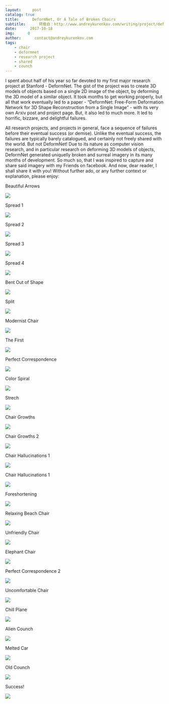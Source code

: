 ```yaml
---
layout:     post
catalog: true
title:      DeformNet, Or A Tale of Broken Chairs
subtitle:      转载自：http://www.andreykurenkov.com/writing/project/deformnet-or-a-tale-broken-chairs/
date:      2017-10-18
img:      0
author:      contact@andreykurenkov.com
tags:
    - chair
    - deformnet
    - research project
    - shared
    - counch
---
```


I spent about half of his year so far devoted to my first major research project at Stanford - DeformNet. The gist of the project was to create 3D models of objects based on a single 2D image of the object, by deforming the 3D model of a similar object. It took months to get working properly, but all that work eventually led to a paper - “DeformNet: Free-Form Deformation Network for 3D Shape Reconstruction from a Single Image” - with its very own Arxiv post and project page. But, it also led to much more. It led to horrific, bizzare, and delightful failures.

All research projects, and projects in general, face a sequence of failures before their eventual success (or demise). Unlike the eventual success, the failures are typically barely catalogued, and certainly not freely shared with the world. But not DeformNet! Due to its nature as computer vision research, and in particular research on deforming 3D models of objects, DeformNet generated uniquelly broken and surreal imagery in its many months of development. So much so, that I was inspired to capture and share said imagery with my Friends on facebook. And now, dear reader, I shall share it with you! Without further ado, or any further context or explanation, please enjoy:

Beautiful Arrows

![](http://www.andreykurenkov.com/writing/images/2017-10-15-deformnet-or-a-tale-broken-chairs/16797445_1438988406114168_9212772470262986498_o.jpg)


Spread 1

![](http://www.andreykurenkov.com/writing/images/2017-10-15-deformnet-or-a-tale-broken-chairs/16807616_1442442285768780_7897771771545166109_n.jpg)


Spread 2

![](http://www.andreykurenkov.com/writing/images/2017-10-15-deformnet-or-a-tale-broken-chairs/16830718_1442442282435447_7909518336960080635_n.jpg)


Spread 3

![](http://www.andreykurenkov.com/writing/images/2017-10-15-deformnet-or-a-tale-broken-chairs/16831179_1442442279102114_4063186804650971445_n.jpg)


Spread 4

![](http://www.andreykurenkov.com/writing/images/2017-10-15-deformnet-or-a-tale-broken-chairs/16832243_1442442312435444_2730660855479305093_n.jpg)


Bent Out of Shape

![](http://www.andreykurenkov.com/writing/images/2017-10-15-deformnet-or-a-tale-broken-chairs/16716040_1442443249102017_6471384390721714604_o.jpg)


Split

![](http://www.andreykurenkov.com/writing/images/2017-10-15-deformnet-or-a-tale-broken-chairs/16864203_1447351921944483_8878398950718576730_n.jpg)


Modernist Chair

![](http://www.andreykurenkov.com/writing/images/2017-10-15-deformnet-or-a-tale-broken-chairs/16806900_1452334068112935_5140427923114788905_n.jpg)


The First

![](http://www.andreykurenkov.com/writing/images/2017-10-15-deformnet-or-a-tale-broken-chairs/17021757_1455820011097674_3621251967274797044_n.jpg)


Perfect Correspondence

![](http://www.andreykurenkov.com/writing/images/2017-10-15-deformnet-or-a-tale-broken-chairs/17202800_1459767327369609_4492442434375103005_n.jpg)


Color Spiral

![](http://www.andreykurenkov.com/writing/images/2017-10-15-deformnet-or-a-tale-broken-chairs/16939623_1459767330702942_4073595802082156353_n.jpg)


Strech

![](http://www.andreykurenkov.com/writing/images/2017-10-15-deformnet-or-a-tale-broken-chairs/17309979_1467615326584809_4257681561614777357_o.jpg)


Chair Growths

![](http://www.andreykurenkov.com/writing/images/2017-10-15-deformnet-or-a-tale-broken-chairs/17621968_1483241391688869_9139772162230816003_o.jpg)


Chair Growths 2

![](http://www.andreykurenkov.com/writing/images/2017-10-15-deformnet-or-a-tale-broken-chairs/17622114_1483241395022202_135454706992583524_o.jpg)


Chair Hallucinations 1

![](http://www.andreykurenkov.com/writing/images/2017-10-15-deformnet-or-a-tale-broken-chairs/17435863_1483241398355535_2328838522499450722_o.jpg)


Chair Hallucinations 1

![](http://www.andreykurenkov.com/writing/images/2017-10-15-deformnet-or-a-tale-broken-chairs/17621744_1483241425022199_7862745114641406764_o.jpg)


Foreshortening

![](http://www.andreykurenkov.com/writing/images/2017-10-15-deformnet-or-a-tale-broken-chairs/18058151_1518098891536452_6182864029848832977_n.jpg)


Relaxing Beach Chair

![](http://www.andreykurenkov.com/writing/images/2017-10-15-deformnet-or-a-tale-broken-chairs/17992160_1518098894869785_3643613128276992654_n.jpg)


Unfriendly Chair

![](http://www.andreykurenkov.com/writing/images/2017-10-15-deformnet-or-a-tale-broken-chairs/18118890_1518098898203118_7556374425933627554_n.jpg)


Elephant Chair

![](http://www.andreykurenkov.com/writing/images/2017-10-15-deformnet-or-a-tale-broken-chairs/17992348_1518098921536449_8297748936321495132_n.jpg)


Perfect Correspondence 2

![](http://www.andreykurenkov.com/writing/images/2017-10-15-deformnet-or-a-tale-broken-chairs/18194139_1521245274555147_6387873167953340635_n.jpg)


Uncomfortable Chair

![](http://www.andreykurenkov.com/writing/images/2017-10-15-deformnet-or-a-tale-broken-chairs/18423960_1536082143071460_5562000232042538980_n.jpg)


Chill Plane

![](http://www.andreykurenkov.com/writing/images/2017-10-15-deformnet-or-a-tale-broken-chairs/18519900_1542003065812701_69998419652910827_n.jpg)


Alien Counch

![](http://www.andreykurenkov.com/writing/images/2017-10-15-deformnet-or-a-tale-broken-chairs/18486356_1542003069146034_8832229143760253451_n.jpg)


Melted Car

![](http://www.andreykurenkov.com/writing/images/2017-10-15-deformnet-or-a-tale-broken-chairs/18527562_1542003072479367_757465147288662663_n.jpg)


Old Counch

![](http://www.andreykurenkov.com/writing/images/2017-10-15-deformnet-or-a-tale-broken-chairs/18581869_1542003169146024_415512911450005262_n.jpg)


Success!

![](http://www.andreykurenkov.com/writing/images/2017-10-15-deformnet-or-a-tale-broken-chairs/18556281_1542003282479346_5657773445370981127_n.jpg)

